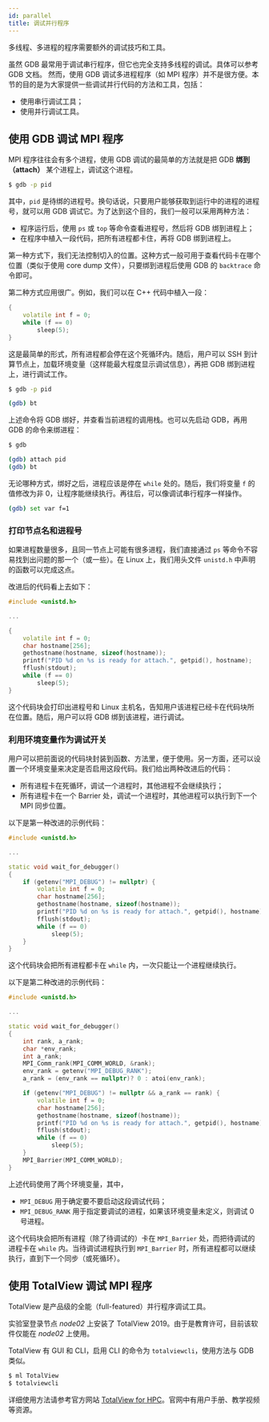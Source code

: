 ```yaml
---
id: parallel
title: 调试并行程序
---
```


多线程、多进程的程序需要额外的调试技巧和工具。

虽然 GDB 最常用于调试串行程序，但它也完全支持多线程的调试。具体可以参考 GDB 文档。
然而，使用 GDB 调试多进程程序（如 MPI 程序）并不是很方便。本节的目的是为大家提供一些调试并行代码的方法和工具，包括：

- 使用串行调试工具；
- 使用并行调试工具。

## 使用 GDB 调试 MPI 程序

MPI 程序往往会有多个进程，使用 GDB 调试的最简单的方法就是把 GDB **绑到（attach）** 某个进程上，调试这个进程。

```bash
$ gdb -p pid
```

其中，`pid` 是待绑的进程号。换句话说，只要用户能够获取到运行中的进程的进程号，就可以用 GDB 调试它。为了达到这个目的，我们一般可以采用两种方法：

- 程序运行后，使用 `ps` 或 `top` 等命令查看进程号，然后将 GDB 绑到进程上；
- 在程序中植入一段代码，把所有进程都卡住，再将 GDB 绑到进程上。

第一种方式下，我们无法控制切入的位置。这种方式一般可用于查看代码卡在哪个位置（类似于使用 core dump 文件），只要绑到进程后使用 GDB 的 `backtrace` 命令即可。

第二种方式应用很广。例如，我们可以在 C++ 代码中植入一段：

```c++
{
    volatile int f = 0;
    while (f == 0)
        sleep(5);
}
```

这是最简单的形式，所有进程都会停在这个死循环内。随后，用户可以 SSH 到计算节点上，加载环境变量（这样能最大程度显示调试信息），再把 GDB 绑到进程上，进行调试工作。

```bash
$ gdb -p pid

(gdb) bt
```

上述命令将 GDB 绑好，并查看当前进程的调用栈。也可以先启动 GDB，再用 GDB 的命令来绑进程：

```bash
$ gdb

(gdb) attach pid
(gdb) bt
```

无论哪种方式，绑好之后，进程应该是停在 `while` 处的。随后，我们将变量 `f` 的值修改为非 0，让程序能继续执行。再往后，可以像调试串行程序一样操作。

```bash
(gdb) set var f=1
```

### 打印节点名和进程号

如果进程数量很多，且同一节点上可能有很多进程，我们直接通过 `ps` 等命令不容易找到出问题的那一个（或一些）。在 Linux 上，我们用头文件 `unistd.h` 中声明的函数可以完成这点。

改进后的代码看上去如下：

```c++
#include <unistd.h>

...

{
    volatile int f = 0;
    char hostname[256];
    gethostname(hostname, sizeof(hostname));
    printf("PID %d on %s is ready for attach.", getpid(), hostname);
    fflush(stdout);
    while (f == 0)
        sleep(5);
}
```

这个代码块会打印出进程号和 Linux 主机名，告知用户该进程已经卡在代码块所在位置。随后，用户可以将 GDB 绑到该进程，进行调试。

### 利用环境变量作为调试开关

用户可以把前面说的代码块封装到函数、方法里，便于使用。另一方面，还可以设置一个环境变量来决定是否启用这段代码。我们给出两种改进后的代码：

- 所有进程卡在死循环，调试一个进程时，其他进程不会继续执行；
- 所有进程卡在一个 Barrier 处，调试一个进程时，其他进程可以执行到下一个 MPI 同步位置。

以下是第一种改进的示例代码：

```c++
#include <unistd.h>

...

static void wait_for_debugger()
{
    if (getenv("MPI_DEBUG") != nullptr) {
        volatile int f = 0;
        char hostname[256];
        gethostname(hostname, sizeof(hostname));
        printf("PID %d on %s is ready for attach.", getpid(), hostname);
        fflush(stdout);
        while (f == 0)
            sleep(5);
    }
}
```

这个代码块会把所有进程都卡在 `while` 内，一次只能让一个进程继续执行。

以下是第二种改进的示例代码：

```c++
#include <unistd.h>

...

static void wait_for_debugger()
{
    int rank, a_rank;
    char *env_rank;
    int a_rank;
    MPI_Comm_rank(MPI_COMM_WORLD, &rank);
    env_rank = getenv("MPI_DEBUG_RANK");
    a_rank = (env_rank == nullptr)? 0 : atoi(env_rank);

    if (getenv("MPI_DEBUG") != nullptr && a_rank == rank) {
        volatile int f = 0;
        char hostname[256];
        gethostname(hostname, sizeof(hostname));
        printf("PID %d on %s is ready for attach.", getpid(), hostname);
        fflush(stdout);
        while (f == 0)
            sleep(5);
    }
    MPI_Barrier(MPI_COMM_WORLD);
}
```

上述代码使用了两个环境变量，其中，

- `MPI_DEBUG` 用于确定要不要启动这段调试代码；
- `MPI_DEBUG_RANK` 用于指定要调试的进程，如果该环境变量未定义，则调试 0 号进程。

这个代码块会把所有进程（除了待调试的）卡在 `MPI_Barrier` 处，而把待调试的进程卡在 `while` 内。当待调试进程执行到 `MPI_Barrier` 时，所有进程都可以继续执行，直到下一个同步（或死循环）。

## 使用 TotalView 调试 MPI 程序

TotalView 是产品级的全能（full-featured）并行程序调试工具。

实验室登录节点 *node02* 上安装了 TotalView 2019。由于是教育许可，目前该软件仅能在 *node02* 上使用。

TotalView 有 GUI 和 CLI，启用 CLI 的命令为 `totalviewcli`，使用方法与 GDB 类似。

```bash
$ ml TotalView
$ totalviewcli
```

详细使用方法请参考官方网站 [TotalView for HPC](https://www.roguewave.com/products-services/totalview)。官网中有用户手册、教学视频等资源。
